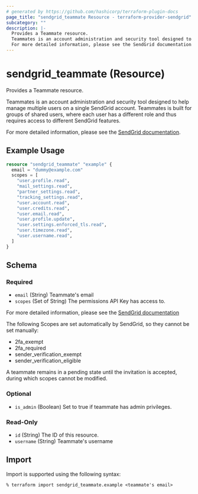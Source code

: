 ```yaml
---
# generated by https://github.com/hashicorp/terraform-plugin-docs
page_title: "sendgrid_teammate Resource - terraform-provider-sendgrid"
subcategory: ""
description: |-
  Provides a Teammate resource.
  Teammates is an account administration and security tool designed to help manage multiple users on a single SendGrid account. Teammates is built for groups of shared users, where each user has a different role and thus requires access to different SendGrid features.
  For more detailed information, please see the SendGrid documentation https://docs.sendgrid.com/glossary/teammates.
---
```


# sendgrid_teammate (Resource)

Provides a Teammate resource.

Teammates is an account administration and security tool designed to help manage multiple users on a single SendGrid account. Teammates is built for groups of shared users, where each user has a different role and thus requires access to different SendGrid features.

For more detailed information, please see the [SendGrid documentation](https://docs.sendgrid.com/glossary/teammates).

## Example Usage

```terraform
resource "sendgrid_teammate" "example" {
  email = "dummy@example.com"
  scopes = [
    "user.profile.read",
    "mail_settings.read",
    "partner_settings.read",
    "tracking_settings.read",
    "user.account.read",
    "user.credits.read",
    "user.email.read",
    "user.profile.update",
    "user.settings.enforced_tls.read",
    "user.timezone.read",
    "user.username.read",
  ]
}
```

<!-- schema generated by tfplugindocs -->
## Schema

### Required

- `email` (String) Teammate's email
- `scopes` (Set of String) The permissions API Key has access to.

For more detailed information, please see the [SendGrid documentation](https://docs.sendgrid.com/ui/account-and-settings/teammate-permissions#persona-scopes)

The following Scopes are set automatically by SendGrid, so they cannot be set manually:

- 2fa_exempt
- 2fa_required
- sender_verification_exempt
- sender_verification_eligible

A teammate remains in a pending state until the invitation is accepted, during which scopes cannot be modified.

### Optional

- `is_admin` (Boolean) Set to true if teammate has admin privileges.

### Read-Only

- `id` (String) The ID of this resource.
- `username` (String) Teammate's username

## Import

Import is supported using the following syntax:

```shell
% terraform import sendgrid_teammate.example <teammate's email>
```
